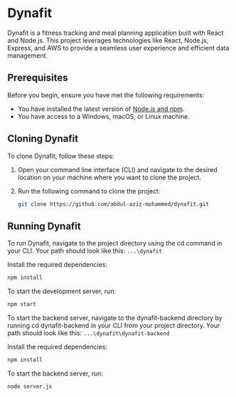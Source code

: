 # Dynafit

Dynafit is a fitness tracking and meal planning application built with React and Node.js. This project leverages technologies like React, Node.js, Express, and AWS to provide a seamless user experience and efficient data management.

## Prerequisites

Before you begin, ensure you have met the following requirements:
* You have installed the latest version of [Node.js and npm](https://nodejs.org/).
* You have access to a Windows, macOS, or Linux machine.

## Cloning Dynafit

To clone Dynafit, follow these steps:

1. Open your command line interface (CLI) and navigate to the desired location on your machine where you want to clone the project.

2. Run the following command to clone the project:
   ```bash
   git clone https://github.com/abdul-aziz-mohammed/dynafit.git
   ```
   
## Running Dynafit
To run Dynafit, navigate to the project directory using the cd command in your CLI. Your path should look like this: `...\dynafit`

Install the required dependencies:
   ```bash
   npm install
   ```

To start the development server, run:

   ```bash
   npm start
   ```

To start the backend server, navigate to the dynafit-backend directory by running cd dynafit-backend in your CLI from your project directory. Your path should look like this: `...\dynafit\dynafit-backend`

Install the required dependencies:
   ```bash
   npm install
   ```

To start the backend server, run:

   ```bash
   node server.js
   ```
